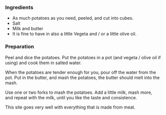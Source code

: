 
### Ingredients
- As much potatoes as you need, peeled, and cut into cubes.
- Salt
- Milk and butter
- It is fine to have in also a little Vegeta and / or a little olive oil.

### Preparation
Peel and dice the potatoes. Put the potatoes in a pot (and vegeta / olive oil if using) and cook them in salted water.

 When the potatoes are tender enough for you, pour off the water from the pot. Put in the butter, and mash the potatoes, the butter should melt into the mash.

 Use one or two forks to mash the potatoes. Add a little milk, mash more, and repeat with the milk, until you like the taste and consistence.

 This site goes very well with everything that is made from meat.